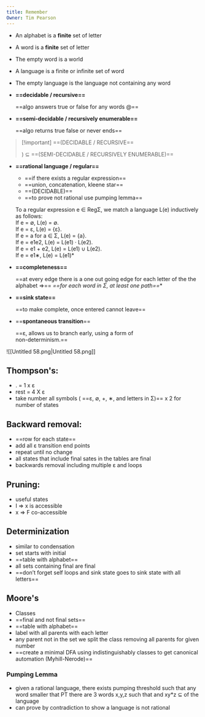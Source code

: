 ```yaml
---
title: Remember
Owner: Tim Pearson
---
```

  
- An alphabet is a **finite** set of letter
- A word is a **finite** set of letter
- The empty word is a world
- A language is a finite or infinite set of word
- The empty language is the language not containing any word
  
- **==decidable / recursive==**
    
    ==algo answers true or false for any words @==
    
- **==semi-decidable / recursively enumerable==**
    
    ==algo returns true false or never ends==
    

> [!important] ==(DECIDABLE / RECURSIVE==
> 
> ) ⊆ ==(SEMI-DECIDABLE / RECURSIVELY ENUMERABLE)==
- **==rational language / regular==**
    
    - ==if there exists a regular expression==
    - ==union, concatenation, kleene star==
    - ==(DECIDABLE)==
    - ==to prove not rational use pumping lemma==
    
    To a regular expression e ∈ RegΣ, we match a language L(e) inductively  
    as follows:  
    If e = ∅, L(e) = ∅.  
    If e = ε, L(e) = {ε}.  
    If e = a for a ∈ Σ, L(e) = {a}.  
    If e = e1e2, L(e) = L(e1) · L(e2).  
    If e = e1 + e2, L(e) = L(e1) ∪ L(e2).  
    If e = e1∗, L(e) = L(e1)*
    
- **==completeness==**
    
    ==at every edge there is a one out going edge for each letter of the the alphabet ⇒== **==for each word in Σ*, at least one path==**
    
- **==sink state==**
    
    ==to make complete, once entered cannot leave==
    
- ==**spontaneous transition**==
    
    ==ε, allows us to branch early, using a form of  
    non-determinism.==
    
![[Untitled 58.png|Untitled 58.png]]
## Thompson's:
- . = 1 x ε
- rest = 4 X ε
- take number all symbols ( ==ε, ∅, +, ∗, and letters in Σ)== x 2 for number of states
  
## Backward removal:
- ==row for each state==
- add all ε transition end points
- repeat until no change
- all states that include final sates in the tables are final
- backwards removal including multiple ε and loops
## Pruning:
- useful states
- I ⇒ x is accessible
- x ⇒ F co-accessible
  
## Determinization
- similar to condensation
- set starts with initial
- ==table with alphabet==
- all sets containing final are final
- ==don’t forget self loops and sink state goes to sink state with all letters==
  
## Moore's
- Classes
- ==final and not final sets==
- ==table with alphabet==
- label with all parents with each letter
- any parent not in the set we split the class removing all parents for given number
- ==create a minimal DFA using indistinguishably classes to get canonical automation (Myhill-Nerode)==
### Pumping Lemma
- given a rational language, there exists pumping threshold such that any word smaller that PT there are 3 words x,y,z such that and xy*z ⊆ of the language
- can prove by contradiction to show a language is not rational